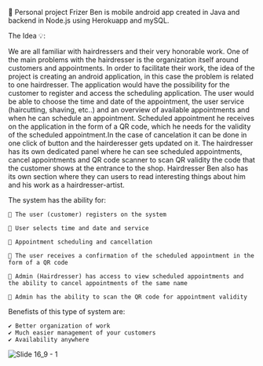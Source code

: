 
💈 Personal project Frizer Ben is mobile android app created in Java and backend in Node.js using Herokuapp and mySQL. 

The Idea 💡:

We are all familiar with hairdressers and their very honorable work. One of the main problems with
the hairdresser is the organization itself around customers and appointments. In order to facilitate their work, the idea of the project is
creating an android application, in this case the problem is related to one hairdresser. The application would
have the possibility for the customer to register and access the scheduling application.
The user would be able to choose the time and date of the appointment, the user service
(haircutting, shaving, etc..) and an overview of available appointments and when he can schedule an appointment. Scheduled appointment
he receives on the application in the form of a QR code, which he needs for the validity of the scheduled appointment.In the case of cancelation it can be done in one click of button and the hairderesser gets updated on it.
The hairdresser has its own dedicated panel
where he can see scheduled appointments, cancel appointments and QR code scanner to scan QR validity
the code that the customer shows at the entrance to the shop.
Hairdresser Ben also has its own section where they can
users to read interesting things about him and his work as a hairdresser-artist.


The system has the ability for:

	📌 The user (customer) registers on the system

	📌 User selects time and date and service

	📌 Appointment scheduling and cancellation

	📌 The user receives a confirmation of the scheduled appointment in the form of a QR code

	📌 Admin (Hairdresser) has access to view scheduled appointments and the ability to cancel appointments of the same name

	📌 Admin has the ability to scan the QR code for appointment validity
	
Benefists of this type of system are:

	✔️ Better organization of work
	✔️ Much easier management of your customers
	✔️ Availability anywhere

![Slide 16_9 - 1](https://user-images.githubusercontent.com/75453780/195839144-07923e2c-0e63-4710-9644-369e7baeafcf.png)
